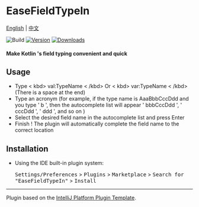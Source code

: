 # EaseFieldTypeIn

[English](README.md) | [中文](README_CN.md)

![Build](https://github.com/MC-XiaoHei/EaseFieldTypeIn/workflows/Build/badge.svg)
[![Version](https://img.shields.io/jetbrains/plugin/v/PLUGIN_ID.svg)](https://plugins.jetbrains.com/plugin/PLUGIN_ID)
[![Downloads](https://img.shields.io/jetbrains/plugin/d/PLUGIN_ID.svg)](https://plugins.jetbrains.com/plugin/PLUGIN_ID)

#### Make Kotlin 's field typing convenient and quick
<!-- Plugin description -->
<!-- Plugin description end -->

## Usage

- Type < kbd> val:TypeName < /kbd> Or < kbd> var:TypeName < /kbd> (There is a space at the end)
- Type an acronym (for example, if the type name is AaaBbbCccDdd and you type ' b ', then the autocomplete list will appear ' bbbCccDdd ', ' cccDdd ', ' ddd ', and so on )
- Select the desired field name in the autocomplete list and press Enter
- Finish ! The plugin will automatically complete the field name to the correct location


## Installation

- Using the IDE built-in plugin system:
  
  <kbd>Settings/Preferences</kbd> > <kbd>Plugins</kbd> > <kbd>Marketplace</kbd> > <kbd>Search for "EaseFieldTypeIn"</kbd> >
  <kbd>Install</kbd>

---
Plugin based on the [IntelliJ Platform Plugin Template][template].

[template]: https://github.com/JetBrains/intellij-platform-plugin-template
[docs:plugin-description]: https://plugins.jetbrains.com/docs/intellij/plugin-user-experience.html#plugin-description-and-presentation
